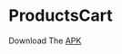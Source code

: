 # ProductsCart

Download The [APK](https://github.com/nisha0324/UserEcom/releases/download/Updated/app-debug.apk)<br>
